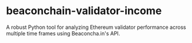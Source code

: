 # beaconchain-validator-income
A robust Python tool for analyzing Ethereum validator performance across multiple time frames using Beaconcha.in's API.
